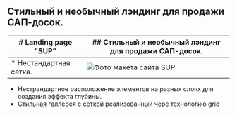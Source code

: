 
## Стильный  и необычный лэндинг для продажи САП-досок.



|# Landing page "SUP"| ## Стильный  и необычный лэндинг для продажи САП-досок. |
|----------------------------------------------------------------------------------------|-----------------------------------------|
| * Нестандартная сетка.                                                                 | ![Фото макета сайта SUP](./Desktop.png) |
 * Нестрандартное расположение элементов на разных слоях для создания эффекта глубины.  
 * Стильная галлерея с сеткой реализованный чере технологию grid                        
